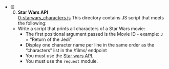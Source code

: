 + [x] 0. **Star Wars API**<br/>[0-starwars_characters.js](0-starwars_characters.js) This directory contains JS script that meets the following:

  + Write a script that prints all characters of a Star Wars movie:
    + The first positional argument passed is the Movie ID - example: `3` = “Return of the Jedi”
    + Display one character name per line in the same order as the “characters” list in the /films/ endpoint
    + You must use the [Star wars API](https://swapi-api.alx-tools.com/).
    + You must use the `request` module.
